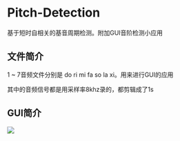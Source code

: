 # Pitch-Detection
基于短时自相关的基音周期检测。附加GUI音阶检测小应用

文件简介
----
1 ~ 7音频文件分别是 do ri mi fa so la xi。用来进行GUI的应用

其中的音频信号都是用采样率8khz录的，都剪辑成了1s

GUI简介
----

![](https://github.com/loveybos/Pitch-Detection/edit/master/2018-12-28_163901.jpg)
